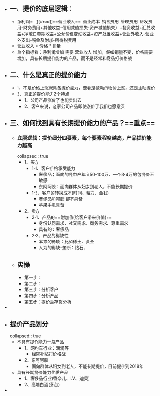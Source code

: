 - ## 一、提价的底层逻辑：
	- 净利润=（[[#red]]==营业收入==-营业成本-销售费用-管理费用-研发费用-财务费用+其他收益-信用减值损失-资产减值损失）+投资收益+汇兑收益+净敞口套期收益+公允价值变动收益+资产处置收益+营业外收入-营业外支出-税金及附加-所得税费用
	- 营业收入 = 价格 * 销量
	- 单个指标看：净利润增加  需要 营业收入 增加，假如销量不变，价格需要增加，具有长期提价能力的产品，而不是经常和竞品打价格战
- ## 二、什么是真正的提价能力
	- 1、不是价格上涨就具备提价能力，要看是被动的物价上涨，还是主动提价
	- 2、真正的提价能力2个特点
		- 1、公司产品涨价了也能卖出去
		- 2、客户来说，这家公司产品即使涨价了我们也愿意买
- ## 三、如何找到具有长期提价能力的产品？==重点==
	- ### 底层逻辑：提价细分四要素，每个要素程度越高，产品提价能力越高
	  collapsed:: true
		- 1、买方
			- 1-1、客户价格承受能力
				- 奢侈品；面向的是中产年入50-100万，一个3-4万的包提价不敏感
				- 东阿阿胶：面向群体从妇女到老人，不能长期提价
			- 1-2、客户的转换成本(时间、精力、金钱)
				- 奢侈品和阿胶 都不具备
				- 苹果手机具备
		- 2、卖方
			- 2-1、产品的==附加值(给客户带来价值)==
				- 身份认同需求、社交需求、商务需求、尊重需求
				- 具有的：奢侈品
			- 2-2、产品的稀缺性
				- 本来的稀缺：比如稀土、黄金
				- 人为的稀缺-垄断：钻石、
	- ## 实操
		- 第一步：
		- 第二步：
		- 第三步：分析客户
		- 第四步：分析产品
		- 第五步：提价后存货分析
-
- ## 提价产品划分
  collapsed:: true
	- 不具有提价能力一般产品
		- 1、网约车行业：滴滴等
			- 经常补贴打价格战
		- 2、东阿阿胶
			- 面向群体从妇女到老人，不能长期提价，目前提价到2018年
	- 具有长期提价能力优质产品
		- 1、奢侈品行业(香奈儿、LV、迪奥)
		- 2、高端白酒(茅台)
-